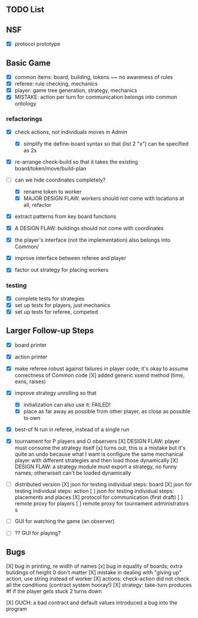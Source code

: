 ## TODO List 

## NSF 
- [X] protocol prototype 

## Basic Game 
- [x] common items: board, building, tokens ~~ no awareness of rules 
- [x] referee: rule checking, mechanics 
- [x] player: game tree generation, strategy, mechanics 
- [x] MISTAKE: action per turn for communication belongs into common ontology 

### refactorings 
- [x] check actions, not individuals moves in Admin 
  - [x] simplify the define-board syntax so that (list 2 "x") can be specified as 2x
- [x] re-arrange check-build so that it takes the existing board/token/move/build-plan
- [ ] can we hide coordinates completely? 
  - [x] rename token to worker 
  - [x] MAJOR DESIGN FLAW: workers should not come with locations at all, refactor 

- [X] extract patterns from key board functions 
- [X] A DESIGN FLAW: buildings should not come with coordinates 
- [X] the player's interface (not the implementation) also belongs into Common/

- [X] improve interface between referee and player 

- [X] factor out strategy for placing workers 

### testing 
- [X] complete tests for strategies 
- [X] set up tests for players, just mechanics 
- [X] set up tests for referee, competed 

## Larger Follow-up Steps 
- [X] board printer 
- [X] action printer 
- [X] make referee robust against failures in player code;
      it's okay to assume correctness of Common code 
      [X] added generic xsend method (time, exns, raises)
- [X] improve strategy unrolling so that 
  - [X] initialization can also use it: FAILED! 
  - [X] place as far away as possible from other player, as close as possible to own
- [X] best-of N run in referee, instead of a single run 
- [X] tournament for P players and O observers 
      [X] DESIGN FLAW: player must consume the strategy itself 
          [x] turns out, this is a mistake but it's quite an undo
	      because what I want is configure the same mechanical player
	      with different strategies and then load those dynamically 
      [X] DESIGN FLAW: a strategy module must export a strategy, no funny names;
      	  otherwiseit can't be loaded dynamically 
- [ ] distributed version 
      [X] json for testing individual steps: board 
      [X] json for testing individual steps: action
      [ ] json for testing individual steps: placements and places 
      [X] protocol for communication (first draft)
      [ ] remote proxy for players 
      [ ] remote proxy for tournament administrators s 

- [ ] GUI for watching the game (an observer) 
- [ ] ?? GUI for playing? 

## Bugs 

[X] bug in printing, re width of names 
[x] bug in equality of boards; extra buildings of height 0 don't matter 
[X] mistake in dealing with "giving up" action, use string instead of worker
[X] actions: check-action did not check all the conditions (contract system hooray!)
[X] strategy: take-turn produces #f if the player gets stuck 2 turns down

[X] OUCH: a bad contract and default values introduced a bug into the program 
